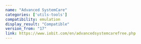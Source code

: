 ```yaml
---
name: "Advanced SystemCare"
categories: ['utils-tools']
compatibility: emulation
display_result: "Compatible"
version_from: "17"
link: https://www.iobit.com/en/advancedsystemcarefree.php
---
```


